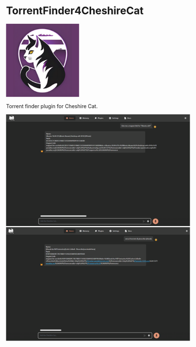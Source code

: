 # TorrentFinder4CheshireCat



<img src="img/thumb.png" width="200">





Torrent finder plugin for Cheshire Cat.





<img src="img/Screen 1.png">

<img src="img/Screen 2.png">